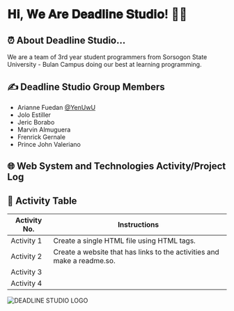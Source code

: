 
# 𝐇𝐢, 𝐖𝐞 𝐀𝐫𝐞 𝐃𝐞𝐚𝐝𝐥𝐢𝐧𝐞 𝐒𝐭𝐮𝐝𝐢𝐨! 👋😃


## ⏰ About Deadline Studio...
We are a team of 3rd year student programmers from Sorsogon State University - Bulan Campus doing our best at learning programming.


## ✍️ Deadline Studio Group Members

- Arianne Fuedan [@YenUwU](https://github.com/YenUwU)
- Jolo Estiller
- Jeric Borabo
- Marvin Almuguera
- Frenrick Gernale
- Prince John Valeriano

## 🌐 Web System and Technologies Activity/Project Log

## 📄 Activity Table

| Activity No.             | Instructions                                                               |
| ----------------- | ------------------------------------------------------------------ |
| Activity 1 | Create a single HTML file using HTML tags.   |
| Activity 2 | Create a website that has links to the activities and make a readme.so. |
| Activity 3 |  |
| Activity 4 |  |

![DEADLINE STUDIO LOGO](https://github.com/YenUwU/Web-Systems-and-Technologies/assets/100588759/df68499f-a970-4c86-8fba-d4644157b577)

